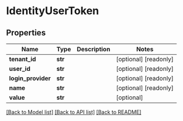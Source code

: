 # IdentityUserToken


## Properties
Name | Type | Description | Notes
------------ | ------------- | ------------- | -------------
**tenant_id** | **str** |  | [optional] [readonly] 
**user_id** | **str** |  | [optional] [readonly] 
**login_provider** | **str** |  | [optional] [readonly] 
**name** | **str** |  | [optional] [readonly] 
**value** | **str** |  | [optional] 

[[Back to Model list]](../README.md#documentation-for-models) [[Back to API list]](../README.md#documentation-for-api-endpoints) [[Back to README]](../README.md)



